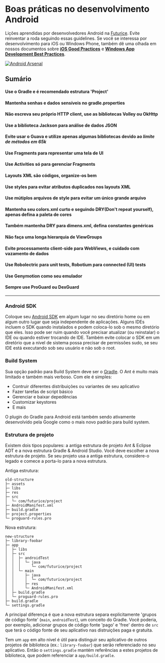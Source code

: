 # Boas práticas no desenvolvimento Android

Lições aprendidas por desenvolvedores Android na [Futurice](http://www.futurice.com). Evite reinventar a roda seguindo essas guidelines. Se você se interessa por desenvolvimento para iOS ou Windows Phone, também dê uma olhada em nossos documentos sobre [**iOS Good Practices**](https://github.com/futurice/ios-good-practices) e [**Windows App Development Best Practices**](https://github.com/futurice/windows-app-development-best-practices).

 [![Android Arsenal](https://img.shields.io/badge/Android%20Arsenal-android--best--practices-brightgreen.svg?style=flat)](https://android-arsenal.com/details/1/1091)

## Sumário

#### Use o Gradle e é recomendado estrutura 'Project'
#### Mantenha senhas e dados sensíveis no gradle.properties
#### Não escreva seu próprio HTTP client, use as bibliotecas Volley ou OkHttp
#### Use a biblioteca Jackson para análise de dados JSON
#### Evite usar o Guava e utilize apenas algumas bibliotecas devido ao *limite de métodos em 65k*
#### Use Fragments para representar uma tela de UI
#### Use Activities só para gerenciar Fragments
#### Layouts XML são códigos, organize-os bem
#### Use styles para evitar atributos duplicados nos layouts XML
#### Use mútiplos arquivos de style para evitar um único grande arquivo
#### Mantenha seu colors.xml curto e seguindo DRY(Don't repeat yourself), apenas defina a paleta de cores
#### Também mantenha DRY para dimens.xml, defina constantes genéricas
#### Não faça uma longa hierarquia de ViewGroups
#### Evite processamento client-side para WebViews, e cuidado com vazamento de dados
#### Use Robolectric para unit tests, Robotium para connected (UI) tests
#### Use Genymotion como seu emulador
#### Sempre use ProGuard ou DexGuard


----------

### Android SDK

Coloque seu [Android SDK](https://developer.android.com/sdk/installing/index.html?pkg=tools) em algum lugar no seu diretório home ou em algum outro lugar que seja independente de aplicações. Alguns IDEs incluem o SDK quando instalados e podem coloca-lo sob o mesmo diretório que eles. Isso pode ser ruim quando você precisar atualizar (ou reinstalar) o IDE ou quando estiver trocando de IDE. Também evite colocar o SDK em um diretório que a nível de sistema possa precisar de permissões sudo, se seu IDE está executando sob seu usuário e não sob o root.

### Build System

Sua opção padrão para Build System deve ser o [Gradle](http://tools.android.com/tech-docs/new-build-system). O Ant é muito mais limitado e também mais verboso. Com ele é simples:

- Contruir diferentes distribuições ou variantes de seu aplicativo
- Fazer tarefas de script básico
- Gerenciar e baixar depedências
- Customizar keystores
- E mais

O plugin do Gradle para Android está também sendo ativamente desenvolvido pela Google como o mais novo padrão para build system.

### Estrutura de projeto

Existem dois tipos populares: a antiga estrutura de projeto Ant & Eclipse ADT e a nova estrutura Gradle & Android Studio. Você deve escolher a nova estrutura de projeto. Se seu projeto usa a antiga estrutura, considere-o legado e comece a porta-lo para a nova estrutura.

Antiga estrutura:

```
old-structure
├─ assets
├─ libs
├─ res
├─ src
│  └─ com/futurice/project
├─ AndroidManifest.xml
├─ build.gradle
├─ project.properties
└─ proguard-rules.pro
```

Nova estrutura:

```
new-structure
├─ library-foobar
├─ app
│  ├─ libs
│  ├─ src
│  │  ├─ androidTest
│  │  │  └─ java
│  │  │     └─ com/futurice/project
│  │  └─ main
│  │     ├─ java
│  │     │  └─ com/futurice/project
│  │     ├─ res
│  │     └─ AndroidManifest.xml
│  ├─ build.gradle
│  └─ proguard-rules.pro
├─ build.gradle
└─ settings.gradle
```

A principal diferença é que a nova estrutura separa explicitamente 'grupos de código fonte' (`main`, `androidTest`), um conceito do Gradle. Você poderia, por exemplo, adicionar grupos de código fonte 'pago' e 'free' dentro de `src` que terá o código fonte de seu aplicativo nas distruições paga e gratuita.

Tem um `app` em alto nível é útil para distinguir seu aplicativo de outros projetos de biblioteca (ex.: `library-foobar`) que serão referenciado no seu aplicativo. Então o `settings.gradle` mantém referências a estes projetos de biblioteca, que podem referenciar a `app/build.gradle`.
